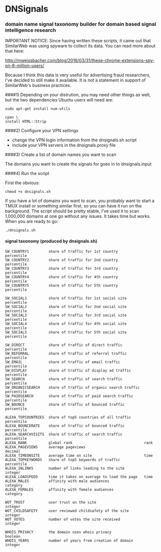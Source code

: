 # DNSignals
### domain name signal taxonomy builder for domain based signal intelligence research

IMPORTANT NOTICE: Since having written these scripts, it came out that SimilarWeb was using spyware to collect its data. You can read more about that here:   

http://mweissbacher.com/blog/2016/03/31/these-chrome-extensions-spy-on-8-million-users/

Because I think this data is very useful for advertising fraud researchers, I've decided to still make it available. It is not a statement in support of SimilarWeb's business practices. 


####1) Depending on your distrution, you may need other things as well, but the two dependencies Ubuntu users will need are: 

    sudo apt-get install num-utils

    cpan \
    install HTML::Strip


####2) Configure your VPN settings

- change the VPN login information from the dnsignals.sh script 
- include your VPN servers in the dnsignals.proxy file 


####3) Create a list of domain names you want to scan

The domains you want to create the signals for goes in to dnsignals.input

####4) Run the script 

First the obvious: 

    chmod +x dnsignals.sh
    
If you have a lot of domains you want to scan, you probably want to start a TMUX install or something similar first, so you can have it run on the background. The script should be pretty stable, I've used it to scan 1,000,000 domains at one go without any issues. It takes time but works. When you are ready to go:

    ./dnsignals.sh


#### signal taxonomy (produced by dnsignals.sh) 

	SW_COUNTRY1		    share of traffic for 1st country		    percentile
	SW_COUNTRY2		    share of traffic for 2nd country		    percentile
	SW_COUNTRY3		    share of traffic for 3rd country		    percentile
	SW_COUNTRY4	    	share of traffic for 4th country		    percentile
	SW_COUNTRY5		    share of traffic for 5th country		    percentile

	SW_SOCIAL1		    share of traffic for 1st social site		percentile		
	SW_SOCIAL2		    share of traffic for 2nd social site		percentile
	SW_SOCIAL3		    share of traffic for 3rd social site		percentile
	SW_SOCIAL4		    share of traffic for 4th social site		percentile
	SW_SOCIAL5		    share of traffic for 5th social site		percentile

	SW_DIRECT		    share of traffic of direct traffic		    percentile
	SW_REFERRAL		    share of traffic of referral traffic		percentile
	SW_EMAIL		    share of traffic of email traffic		    percentile
	SW_DISPLAY		    share of traffic of display ad traffic		percentile
	SW_SEARCH		    share of traffic of search traffic		    percentile
	SW_ORGANICSEARCH	share of traffic of organic search traffic	percentile
	SW_PAIDSEARCH		share of traffic of paid search traffic		percentile
	SW_BOUNCE	        share of traffic of bounced traffic		    percentile

	ALEXA_TOPCOUNTRIES	share of top5 countries of all traffic		percentile
	ALEXA_BOUNCERATE	share of traffic of bounced traffic		    percentile
	ALEXA_SEARCHVISITS	share of traffic of search traffic		    percentile
	ALEXA_RANK		    global rank					                rank
	ALEXA_PAGEVIEWS		average pageviews				            decimal
	ALEXA_TIMEONSITE	average time on site				        time
	ALEXA_TOPKEYWORDS	share of top5 keywords of traffic		    percentile
	ALEXA_INLINKS		number of links leading to the site		    integer
	ALEXA_LOADSPEED		time it takes on average to load the page	time
	ALEXA_MALES		    affinity with male audiences			    category
	ALEXA_FEMALES		affinity with female audiences			    category

	WOT_TRUST		    user trust on the site				        integer
	WOT_CHILDSAFETY		user reviewed childsafety of the site		integer		
	WOT_VOTES		    number of votes the site received		    integer

	WHOIS_PRIVACY		the domain uses whois privacy			    boolean
	WHOIS_YEARS		    number of years from creation of domain		integer





